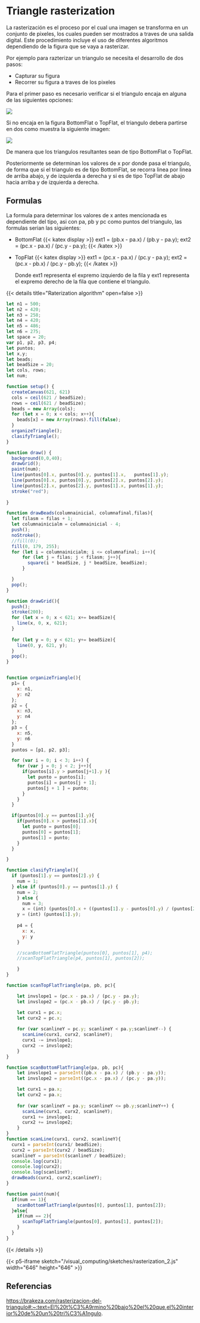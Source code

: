 # Triangle rasterization

La rasterización es el proceso por el cual una imagen se transforma en un conjunto de pixeles, los cuales pueden ser mostrados a traves de una salida digital. Este procedimiento incluye el uso de diferentes algoritmos dependiendo de la figura que se vaya a rasterizar.

Por ejemplo para razterizar un triangulo se necesita el desarrollo de dos pasos:
- Capturar su figura
- Recorrer su figura a traves de los pixeles

Para el primer paso es necesario verificar si el triangulo encaja en alguna de las siguientes opciones:

![](https://brakeza.com/wp-content/uploads/2018/12/concepto_rasterizacio%CC%81n.png)

Si no encaja en la figura BottomFlat o TopFlat, el triangulo debera partirse en dos como muestra la siguiente imagen:

![](https://docs.hektorprofe.net/cdn/graficos3d/image-49.png)

De manera que los triangulos resultantes sean de tipo BottomFlat o TopFlat.

Posteriormente se determinan los valores de x por donde pasa el triangulo, de forma que si el triangulo es de tipo BottomFlat, se recorra linea por linea de arriba abajo, y de izquierda a derecha y si es de tipo TopFlat de abajo hacia arriba y de izquierda a derecha.

  ## Formulas
La formula para determinar los valores de x antes mencionada es dependiente del tipo, asi con pa, pb y pc como puntos del triangulo, las formulas serian las siguientes:

- BottomFlat
  {{< katex display >}}
    ext1 = (pb.x - pa.x) / (pb.y - pa.y);
    ext2 = (pc.x - pa.x) / (pc.y - pa.y);
  {{< /katex >}}
- TopFlat
{{< katex display >}}
    ext1 = (pc.x - pa.x) / (pc.y - pa.y);
    ext2 = (pc.x - pb.x) / (pc.y - pb.y);
  {{< /katex >}}

  Donde ext1 representa el expremo izquierdo de la fila y ext1 representa el expremo derecho de la fila que contiene el triangulo. 



{{< details title="Raterization algorithm" open=false >}}

```javascript
let n1 = 500;
let n2 = 420;
let n3 = 258;
let n4 = 420;
let n5 = 486;
let n6 = 275;
let space = 20;
var p1, p2, p3, p4;
let puntos;
let x,y;
let beads;
let beadSize = 20;
let cols, rows;
let num;

function setup() {
  createCanvas(621, 621)
  cols = ceil(621 / beadSize);
  rows = ceil(621 / beadSize);
  beads = new Array(cols);
  for (let x = 0; x < cols; x++){
    beads[x] = new Array(rows).fill(false);
  }
  organizeTriangle();
  clasifyTriangle();
}

function draw() {
  background(0,0,40);
  drawGrid();
  paint(num);
  line(puntos[0].x, puntos[0].y, puntos[1].x,   puntos[1].y);
  line(puntos[0].x, puntos[0].y, puntos[2].x, puntos[2].y);
  line(puntos[2].x, puntos[2].y, puntos[1].x, puntos[1].y);
  stroke("red");
  
}

function drawBeads(columnainicial, columnafinal,filas){
  let filasm = filas + 1;
  let columnainicialm = columnainicial - 4;
  push();
  noStroke();
  //fill(0);
  fill(0, 179, 255);
  for (let i = columnainicialm; i <= columnafinal; i++){
      for (let j = filas; j < filasm; j++){
        square(i * beadSize, j * beadSize, beadSize);
      }

  }
  pop();
}

function drawGrid(){
  push();
  stroke(200);
  for (let x = 0; x < 621; x+= beadSize){
    line(x, 0, x, 621);
  }
  
  for (let y = 0; y < 621; y+= beadSize){
    line(0, y, 621, y);
  }
  pop();
}


function organizeTriangle(){
  p1= {
    x: n1,
    y: n2
  };
  p2 = {
    x: n3,
    y: n4
  };
  p3 = {
    x: n5,
    y: n6
  }
  puntos = [p1, p2, p3];

  for (var i = 0; i < 3; i++) {
    for (var j = 0; j < 2; j++){
      if(puntos[i].y > puntos[j+1].y ){
        let punto = puntos[i];
        puntos[i] = puntos[j + 1];
        puntos[j + 1 ] = punto;
      }
    }
  }

  if(puntos[0].y == puntos[1].y){
    if(puntos[0].x > puntos[1].x){
      let punto = puntos[0];
      puntos[0] = puntos[1];
      puntos[1] = punto;
    }
  }

}

function clasifyTriangle(){
  if (puntos[1].y == puntos[2].y) {
    num = 1;
  } else if (puntos[0].y == puntos[1].y) {
    num = 2;
    } else {
      num = 3;
      x = (int) (puntos[0].x + ((puntos[1].y - puntos[0].y) / (puntos[2].y - puntos[0].y)) * (puntos[2].x - puntos[0].x));
    y = (int) (puntos[1].y);
      
    p4 = {
      x: x,
      y: y
    }

    //scanBottomFlatTriangle(puntos[0], puntos[1], p4);
    //scanTopFlatTriangle(p4, puntos[1], puntos[2]);

    }
}

function scanTopFlatTriangle(pa, pb, pc){

    let invslope1 = (pc.x - pa.x) / (pc.y - pa.y);
    let invslope2 = (pc.x - pb.x) / (pc.y - pb.y);

    let curx1 = pc.x;
    let curx2 = pc.x;
    
    for (var scanlineY = pc.y; scanlineY < pa.y;scanlineY--) {
      scanLine(curx1, curx2, scanlineY);
      curx1 -= invslope1;
      curx2 -= invslope2;
    }
}

function scanBottomFlatTriangle(pa, pb, pc){
    let invslope1 = parseInt((pb.x - pa.x) / (pb.y - pa.y));
    let invslope2 = parseInt((pc.x - pa.x) / (pc.y - pa.y));

    let curx1 = pa.x;
    let curx2 = pa.x;
  
    for (var scanlineY = pa.y; scanlineY <= pb.y;scanlineY++) {
      scanLine(curx1, curx2, scanlineY);
      curx1 += invslope1;
      curx2 += invslope2;
    }
}
function scanLine(curx1, curx2, scanlineY){
  curx1 = parseInt(curx1/ beadSize);
  curx2 = parseInt(curx2 / beadSize);
  scanlineY = parseInt(scanlineY / beadSize);
  console.log(curx1);
  console.log(curx2);
  console.log(scanlineY);
  drawBeads(curx1, curx2,scanlineY);
}

function paint(num){
  if(num == 1){
    scanBottomFlatTriangle(puntos[0], puntos[1], puntos[2]);
  }else{
    if(num == 2){
      scanTopFlatTriangle(puntos[0], puntos[1], puntos[2]);
    }
  }
}
```
{{< /details >}}

{{< p5-iframe sketch="/visual_computing/sketches/rasterization_2.js" width="646" height="646" >}}

  ## Referencias
  
  https://brakeza.com/rasterizacion-del-triangulo#:~:text=El%20t%C3%A9rmino%20bajo%20el%20que,el%20interior%20de%20un%20tri%C3%A1ngulo.
